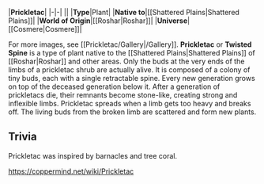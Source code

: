 |**Prickletac**|
|-|-|
||
|**Type**|Plant|
|**Native to**|[[Shattered Plains\|Shattered Plains]]|
|**World of Origin**|[[Roshar\|Roshar]]|
|**Universe**|[[Cosmere\|Cosmere]]|

For more images, see [[Prickletac/Gallery\|/Gallery]].
**Prickletac** or **Twisted Spine** is a type of plant native to the [[Shattered Plains\|Shattered Plains]] of [[Roshar\|Roshar]] and other areas.
Only the buds at the very ends of the limbs of a prickletac shrub are actually alive. It is composed of a colony of tiny buds, each with a single retractable spine. Every new generation grows on top of the deceased generation below it. After a generation of prickletacs die, their remnants become stone-like, creating strong and inflexible limbs.
Prickletac spreads when a limb gets too heavy and breaks off. The living buds from the broken limb are scattered and form new plants.

## Trivia
Prickletac was inspired by barnacles and tree coral.


https://coppermind.net/wiki/Prickletac